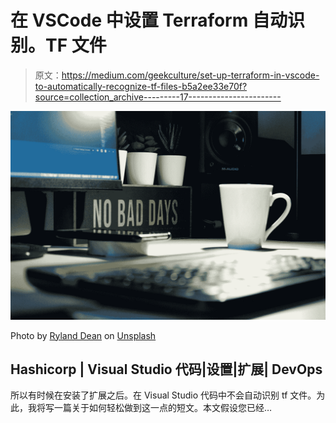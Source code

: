 # 在 VSCode 中设置 Terraform 自动识别。TF 文件

> 原文：<https://medium.com/geekculture/set-up-terraform-in-vscode-to-automatically-recognize-tf-files-b5a2ee33e70f?source=collection_archive---------17----------------------->

![](img/703a484223adcab3897af7795807092a.png)

Photo by [Ryland Dean](https://unsplash.com/@ryland_dean?utm_source=medium&utm_medium=referral) on [Unsplash](https://unsplash.com?utm_source=medium&utm_medium=referral)

## Hashicorp | Visual Studio 代码|设置|扩展| DevOps

所以有时候在安装了扩展之后。在 Visual Studio 代码中不会自动识别 tf 文件。为此，我将写一篇关于如何轻松做到这一点的短文。本文假设您已经…